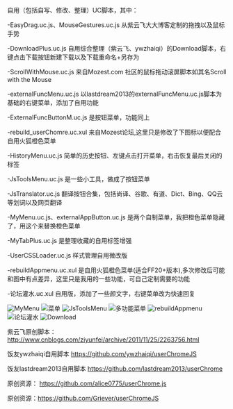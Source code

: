 自用（包括自写、修改、整理）UC脚本，其中：

-EasyDrag.uc.js、MouseGestures.uc.js  从紫云飞大大博客定制的拖拽以及鼠标手势

-DownloadPlus.uc.js  自用综合整理（紫云飞、ywzhaiqi）的Download脚本，右键点击下载按钮新建下载以及下载重命名+另存为

-ScrollWithMouse.uc.js 来自Mozest.com 社区的鼠标拖动滚屏脚本如其名Scroll with the Mouse

-externalFuncMenu.uc.js 以lastdream2013的externalFuncMenu.uc.js脚本为基础的右键菜单，添加了自用功能

-ExternalFuncButtonM.uc.js 是按钮菜单，功能同上

-rebuild_userChomre.uc.xul 来自Mozest论坛,这里只是修改了下图标以便配合自用火狐橙色菜单

-HistoryMenu.uc.js 简单的历史按钮、左键点击打开菜单，右击恢复最后关闭的标签

-JsToolsMenu.uc.js 是一些小工具，做成了按钮菜单

-JsTranslator.uc.js 翻译按钮合集，包括尚译、谷歌、有道、Dict、Bing、QQ云等划词以及网页翻译

-MyMenu.uc.js、externalAppButton.uc.js 是两个自制菜单，我把橙色菜单隐藏了，用这个来替换橙色菜单

-MyTabPlus.uc.js 是整理收藏的自用标签增强

-UserCSSLoader.uc.js 样式管理自用微改版

-rebuildAppmenu.uc.xul 是自用火狐橙色菜单(适合FF20+版本),多次修改后可能和图中有点差异，这里只是我用的一些功能，可自己定制需要的功能

-论坛灌水.uc.xul 自用版，添加了一些颜文字，右键菜单改为快速回复

![MyMenu](http://g.hiphotos.baidu.com/album/s%3D680%3Bq%3D90/sign=15e4445f8644ebf869716737e9c2a617/bba1cd11728b4710c7968090c2cec3fdfc032334.jpg)
![菜单](http://f.hiphotos.baidu.com/album/pic/item/4d086e061d950a7b5f73b87c0bd162d9f3d3c9c0.jpg?psign=5f73b87c0bd162d9f2d3572c11dfa9ec8b13632763d0edf8)
![JsToolsMenu](http://f.hiphotos.baidu.com/album/s%3D680%3Bq%3D90/sign=8ba0230c0d33874498c52c746134a8c4/d000baa1cd11728b3a94f17ec9fcc3cec3fd2c34.jpg)
![多功能菜单](http://h.hiphotos.baidu.com/album/pic/item/a2cc7cd98d1001e98e51e2b7b90e7bec54e7971d.jpg?psign=8e51e2b7b90e7bec54e736d12f2eb9389a504fc2d562b325)
![rebuildAppmenu](http://a.ikafan.com/attachment/forum/201303/28/18335330gzqae3gygyia0e.png)
![论坛灌水](http://d.hiphotos.baidu.com/album/s%3D680%3Bq%3D90/sign=e6b364ca21a446237acaa66aa8190333/4034970a304e251f1e5bfa48a686c9177e3e53d5.jpg)
![Download](http://e.hiphotos.baidu.com/album/pic/item/bf096b63f6246b60a84b24cfeaf81a4c500fa2c0.jpg)

紫云飞原创脚本： http://www.cnblogs.com/ziyunfei/archive/2011/11/25/2263756.html

饭友ywzhaiqi自用脚本  https://github.com/ywzhaiqi/userChromeJS

饭友lastdream2013自用脚本  https://github.com/lastdream2013/userChrome

原创资源： https://github.com/alice0775/userChrome.js

原创资源：https://github.com/Griever/userChromeJS

